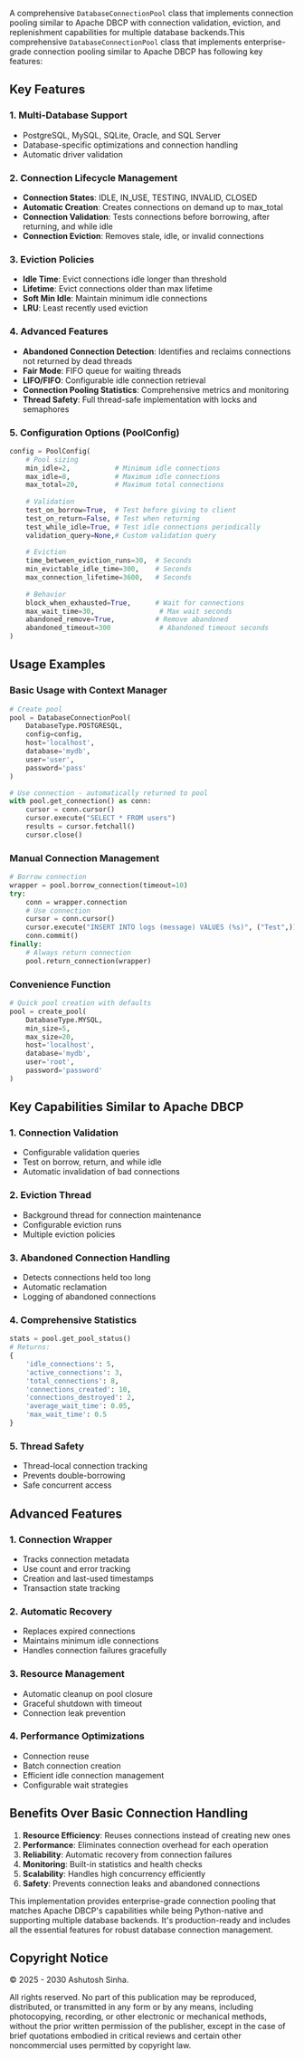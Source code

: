 A comprehensive `DatabaseConnectionPool` class that implements connection pooling similar to Apache DBCP with connection validation, eviction, and replenishment capabilities for multiple database backends.This comprehensive `DatabaseConnectionPool` class that implements enterprise-grade connection pooling similar to Apache DBCP has following key features:

## Key Features

### 1. **Multi-Database Support**
- PostgreSQL, MySQL, SQLite, Oracle, and SQL Server
- Database-specific optimizations and connection handling
- Automatic driver validation

### 2. **Connection Lifecycle Management**
- **Connection States**: IDLE, IN_USE, TESTING, INVALID, CLOSED
- **Automatic Creation**: Creates connections on demand up to max_total
- **Connection Validation**: Tests connections before borrowing, after returning, and while idle
- **Connection Eviction**: Removes stale, idle, or invalid connections

### 3. **Eviction Policies**
- **Idle Time**: Evict connections idle longer than threshold
- **Lifetime**: Evict connections older than max lifetime
- **Soft Min Idle**: Maintain minimum idle connections
- **LRU**: Least recently used eviction

### 4. **Advanced Features**
- **Abandoned Connection Detection**: Identifies and reclaims connections not returned by dead threads
- **Fair Mode**: FIFO queue for waiting threads
- **LIFO/FIFO**: Configurable idle connection retrieval
- **Connection Pooling Statistics**: Comprehensive metrics and monitoring
- **Thread Safety**: Full thread-safe implementation with locks and semaphores

### 5. **Configuration Options (PoolConfig)**
```python
config = PoolConfig(
    # Pool sizing
    min_idle=2,           # Minimum idle connections
    max_idle=8,           # Maximum idle connections  
    max_total=20,         # Maximum total connections
    
    # Validation
    test_on_borrow=True,  # Test before giving to client
    test_on_return=False, # Test when returning
    test_while_idle=True, # Test idle connections periodically
    validation_query=None,# Custom validation query
    
    # Eviction
    time_between_eviction_runs=30,  # Seconds
    min_evictable_idle_time=300,    # Seconds
    max_connection_lifetime=3600,   # Seconds
    
    # Behavior
    block_when_exhausted=True,      # Wait for connections
    max_wait_time=30,                # Max wait seconds
    abandoned_remove=True,          # Remove abandoned
    abandoned_timeout=300            # Abandoned timeout seconds
)
```

## Usage Examples

### Basic Usage with Context Manager
```python
# Create pool
pool = DatabaseConnectionPool(
    DatabaseType.POSTGRESQL,
    config=config,
    host='localhost',
    database='mydb',
    user='user',
    password='pass'
)

# Use connection - automatically returned to pool
with pool.get_connection() as conn:
    cursor = conn.cursor()
    cursor.execute("SELECT * FROM users")
    results = cursor.fetchall()
    cursor.close()
```

### Manual Connection Management
```python
# Borrow connection
wrapper = pool.borrow_connection(timeout=10)
try:
    conn = wrapper.connection
    # Use connection
    cursor = conn.cursor()
    cursor.execute("INSERT INTO logs (message) VALUES (%s)", ("Test",))
    conn.commit()
finally:
    # Always return connection
    pool.return_connection(wrapper)
```

### Convenience Function
```python
# Quick pool creation with defaults
pool = create_pool(
    DatabaseType.MYSQL,
    min_size=5,
    max_size=20,
    host='localhost',
    database='mydb',
    user='root',
    password='password'
)
```

## Key Capabilities Similar to Apache DBCP

### 1. **Connection Validation**
- Configurable validation queries
- Test on borrow, return, and while idle
- Automatic invalidation of bad connections

### 2. **Eviction Thread**
- Background thread for connection maintenance
- Configurable eviction runs
- Multiple eviction policies

### 3. **Abandoned Connection Handling**
- Detects connections held too long
- Automatic reclamation
- Logging of abandoned connections

### 4. **Comprehensive Statistics**
```python
stats = pool.get_pool_status()
# Returns:
{
    'idle_connections': 5,
    'active_connections': 3,
    'total_connections': 8,
    'connections_created': 10,
    'connections_destroyed': 2,
    'average_wait_time': 0.05,
    'max_wait_time': 0.5
}
```

### 5. **Thread Safety**
- Thread-local connection tracking
- Prevents double-borrowing
- Safe concurrent access

## Advanced Features

### 1. **Connection Wrapper**
- Tracks connection metadata
- Use count and error tracking
- Creation and last-used timestamps
- Transaction state tracking

### 2. **Automatic Recovery**
- Replaces expired connections
- Maintains minimum idle connections
- Handles connection failures gracefully

### 3. **Resource Management**
- Automatic cleanup on pool closure
- Graceful shutdown with timeout
- Connection leak prevention

### 4. **Performance Optimizations**
- Connection reuse
- Batch connection creation
- Efficient idle connection management
- Configurable wait strategies

## Benefits Over Basic Connection Handling

1. **Resource Efficiency**: Reuses connections instead of creating new ones
2. **Performance**: Eliminates connection overhead for each operation
3. **Reliability**: Automatic recovery from connection failures
4. **Monitoring**: Built-in statistics and health checks
5. **Scalability**: Handles high concurrency efficiently
6. **Safety**: Prevents connection leaks and abandoned connections

This implementation provides enterprise-grade connection pooling that matches Apache DBCP's capabilities while being Python-native and supporting multiple database backends. It's production-ready and includes all the essential features for robust database connection management.


## Copyright Notice

© 2025 - 2030 Ashutosh Sinha.

All rights reserved. No part of this publication may be reproduced, distributed, or transmitted in any form or by any means, including photocopying, recording, or other electronic or mechanical methods, without the prior written permission of the publisher, except in the case of brief quotations embodied in critical reviews and certain other noncommercial uses permitted by copyright law.
